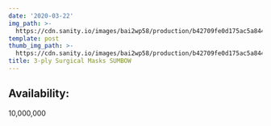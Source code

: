 ```yaml
---
date: '2020-03-22'
img_path: >-
  https://cdn.sanity.io/images/bai2wp58/production/b42709fe0d175ac5a84454ac7d2441ea592663e4-1080x810.jpg
template: post
thumb_img_path: >-
  https://cdn.sanity.io/images/bai2wp58/production/b42709fe0d175ac5a84454ac7d2441ea592663e4-1080x810.jpg
title: 3-ply Surgical Masks SUMBOW
---
```

## Availability:
10,000,000
